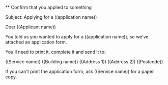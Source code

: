 ** Confirm that you applied to something

Subject: Applying for a ((application name))   

Dear ((Applicant name))

You told us you wanted to apply for a ((application name)), so we've attached an application form.

You'll need to print it, complete it and send it to:

((Service name))
((Building name))
((Address 1))
((Address 2))
((Postcode))

If you can't print the application form, ask ((Service name)) for a paper copy.
